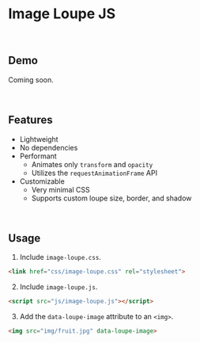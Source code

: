 # Image Loupe JS

&nbsp;

## Demo

Coming soon.

&nbsp;

## Features

* Lightweight
* No dependencies
* Performant
	* Animates only `transform` and `opacity`
	* Utilizes the `requestAnimationFrame` API
* Customizable
	* Very minimal CSS
	* Supports custom loupe size, border, and shadow

&nbsp;

## Usage

1. Include `image-loupe.css`.

``` html
<link href="css/image-loupe.css" rel="stylesheet">
```

2. Include `image-loupe.js`.

``` html
<script src="js/image-loupe.js"></script>
```

3. Add the `data-loupe-image` attribute to an `<img>`.

``` html
<img src="img/fruit.jpg" data-loupe-image>
```
